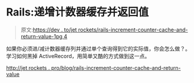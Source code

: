 # Rails:递增计数器缓存并返回值

> 原文:[https://dev . to/jet rockets/rails-increment-counter-cache-and-return-value-1pg 4](https://dev.to/jetrockets/rails-increment-counter-cache-and-return-value-1pg4)

如果你必须进/减计数器缓存列并通过单个查询得到它的实际值，你会怎么做？。学习如何黑掉 ActiveRecord，用简单又酷的方式做到这一点。

[http://jet rockets . pro/blog/rails-increment-counter-cache-and-return-value](http://jetrockets.pro/blog/rails-increment-counter-cache-and-return-value)